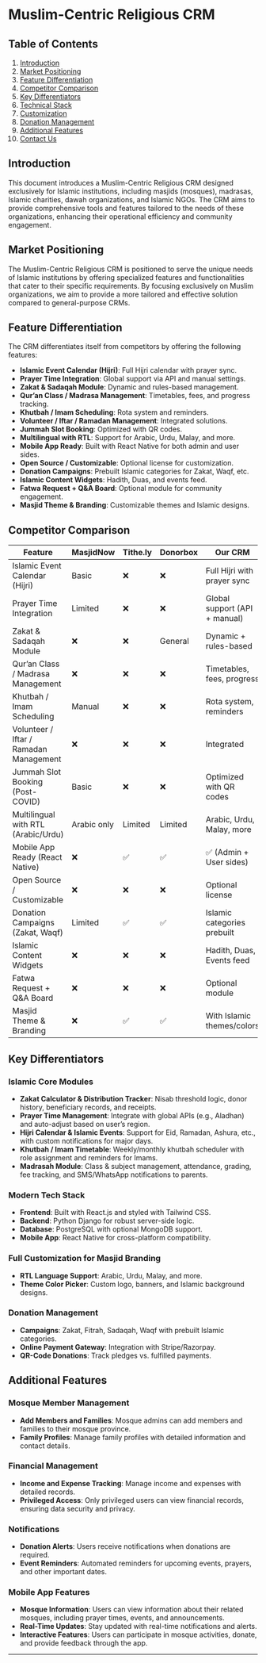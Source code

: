 # Muslim-Centric Religious CRM

## Table of Contents
1. [Introduction](#introduction)
2. [Market Positioning](#market-positioning)
3. [Feature Differentiation](#feature-differentiation)
4. [Competitor Comparison](#competitor-comparison)
5. [Key Differentiators](#key-differentiators)
6. [Technical Stack](#technical-stack)
7. [Customization](#customization)
8. [Donation Management](#donation-management)
9. [Additional Features](#additional-features)
10. [Contact Us](#contact-us)

## Introduction
This document introduces a Muslim-Centric Religious CRM designed exclusively for Islamic institutions, including masjids (mosques), madrasas, Islamic charities, dawah organizations, and Islamic NGOs. The CRM aims to provide comprehensive tools and features tailored to the needs of these organizations, enhancing their operational efficiency and community engagement.

## Market Positioning
The Muslim-Centric Religious CRM is positioned to serve the unique needs of Islamic institutions by offering specialized features and functionalities that cater to their specific requirements. By focusing exclusively on Muslim organizations, we aim to provide a more tailored and effective solution compared to general-purpose CRMs.

## Feature Differentiation
The CRM differentiates itself from competitors by offering the following features:

- **Islamic Event Calendar (Hijri)**: Full Hijri calendar with prayer sync.
- **Prayer Time Integration**: Global support via API and manual settings.
- **Zakat & Sadaqah Module**: Dynamic and rules-based management.
- **Qur’an Class / Madrasa Management**: Timetables, fees, and progress tracking.
- **Khutbah / Imam Scheduling**: Rota system and reminders.
- **Volunteer / Iftar / Ramadan Management**: Integrated solutions.
- **Jummah Slot Booking**: Optimized with QR codes.
- **Multilingual with RTL**: Support for Arabic, Urdu, Malay, and more.
- **Mobile App Ready**: Built with React Native for both admin and user sides.
- **Open Source / Customizable**: Optional license for customization.
- **Donation Campaigns**: Prebuilt Islamic categories for Zakat, Waqf, etc.
- **Islamic Content Widgets**: Hadith, Duas, and events feed.
- **Fatwa Request + Q&A Board**: Optional module for community engagement.
- **Masjid Theme & Branding**: Customizable themes and Islamic designs.

## Competitor Comparison

| Feature | MasjidNow | Tithe.ly | Donorbox | Our CRM |
|---------|-----------|----------|----------|---------|
| Islamic Event Calendar (Hijri) | Basic | ❌ | ❌ | Full Hijri with prayer sync |
| Prayer Time Integration | Limited | ❌ | ❌ | Global support (API + manual) |
| Zakat & Sadaqah Module | ❌ | ❌ | General | Dynamic + rules-based |
| Qur’an Class / Madrasa Management | ❌ | ❌ | ❌ | Timetables, fees, progress |
| Khutbah / Imam Scheduling | Manual | ❌ | ❌ | Rota system, reminders |
| Volunteer / Iftar / Ramadan Management | ❌ | ❌ | ❌ | Integrated |
| Jummah Slot Booking (Post-COVID) | Basic | ❌ | ❌ | Optimized with QR codes |
| Multilingual with RTL (Arabic/Urdu) | Arabic only | Limited | Limited | Arabic, Urdu, Malay, more |
| Mobile App Ready (React Native) | ❌ | ✅ | ✅ | ✅ (Admin + User sides) |
| Open Source / Customizable | ❌ | ❌ | ❌ | Optional license |
| Donation Campaigns (Zakat, Waqf) | Limited | ✅ | ✅ | Islamic categories prebuilt |
| Islamic Content Widgets | ❌ | ❌ | ❌ | Hadith, Duas, Events feed |
| Fatwa Request + Q&A Board | ❌ | ❌ | ❌ | Optional module |
| Masjid Theme & Branding | ❌ | ✅ | ✅ | With Islamic themes/colors |

## Key Differentiators
### Islamic Core Modules
- **Zakat Calculator & Distribution Tracker**: Nisab threshold logic, donor history, beneficiary records, and receipts.
- **Prayer Time Management**: Integrate with global APIs (e.g., Aladhan) and auto-adjust based on user’s region.
- **Hijri Calendar & Islamic Events**: Support for Eid, Ramadan, Ashura, etc., with custom notifications for major days.
- **Khutbah / Imam Timetable**: Weekly/monthly khutbah scheduler with role assignment and reminders for Imams.
- **Madrasah Module**: Class & subject management, attendance, grading, fee tracking, and SMS/WhatsApp notifications to parents.

### Modern Tech Stack
- **Frontend**: Built with React.js and styled with Tailwind CSS.
- **Backend**: Python Django for robust server-side logic.
- **Database**: PostgreSQL with optional MongoDB support.
- **Mobile App**: React Native for cross-platform compatibility.

### Full Customization for Masjid Branding
- **RTL Language Support**: Arabic, Urdu, Malay, and more.
- **Theme Color Picker**: Custom logo, banners, and Islamic background designs.

### Donation Management
- **Campaigns**: Zakat, Fitrah, Sadaqah, Waqf with prebuilt Islamic categories.
- **Online Payment Gateway**: Integration with Stripe/Razorpay.
- **QR-Code Donations**: Track pledges vs. fulfilled payments.

## Additional Features
### Mosque Member Management
- **Add Members and Families**: Mosque admins can add members and families to their mosque province.
- **Family Profiles**: Manage family profiles with detailed information and contact details.

### Financial Management
- **Income and Expense Tracking**: Manage income and expenses with detailed records.
- **Privileged Access**: Only privileged users can view financial records, ensuring data security and privacy.

### Notifications
- **Donation Alerts**: Users receive notifications when donations are required.
- **Event Reminders**: Automated reminders for upcoming events, prayers, and other important dates.

### Mobile App Features
- **Mosque Information**: Users can view information about their related mosques, including prayer times, events, and announcements.
- **Real-Time Updates**: Stay updated with real-time notifications and alerts.
- **Interactive Features**: Users can participate in mosque activities, donate, and provide feedback through the app.

---
